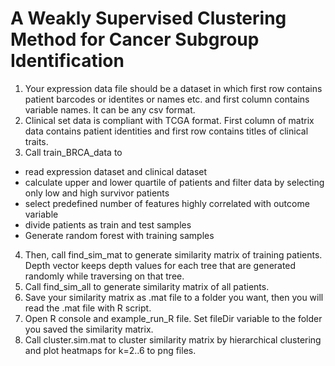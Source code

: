 #  A Weakly Supervised Clustering Method for Cancer Subgroup Identification 
1. Your expression data file should be a dataset in which first row contains patient barcodes or identites or names etc. and 
first column contains variable names. It can be any csv format.
2. Clinical set data is compliant with TCGA format. First column of matrix data contains patient identities and first row contains 
titles of clinical traits.
3. Call train_BRCA_data to 
- read expression dataset and clinical dataset
- calculate upper and lower quartile of patients and filter data by selecting only low and high survivor patients
- select predefined number of features highly correlated with outcome variable
- divide patients as train and test samples
- Generate random forest with training samples

4. Then, call find_sim_mat to generate similarity matrix of training patients. Depth vector keeps depth values 
for each tree that are generated randomly while traversing on that tree.
5. Call find_sim_all to generate similarity matrix of all patients. 
6. Save your similarity matrix as .mat file to a folder you want, then you will read the .mat file with R script.
7. Open R console and example_run_R file. Set fileDir variable to the folder you saved the similarity matrix.
8. Call cluster.sim.mat to cluster similarity matrix by hierarchical clustering and plot heatmaps for k=2..6 to png files.
